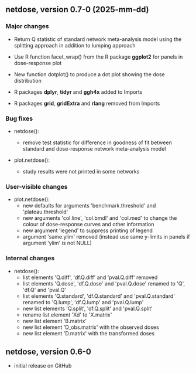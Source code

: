 ## netdose, version 0.7-0 (2025-mm-dd)

### Major changes

* Return Q statistic of standard network meta-analysis model using the splitting
  approach in addition to lumping approach

* Use R function facet_wrap() from the R package **ggplot2** for panels in
  dose-response plot

* New function dotplot() to produce a dot plot showing the dose distribution

* R packages **dplyr**, **tidyr** and **ggh4x** added to Imports

* R packages **grid**, **gridExtra** and **rlang** removed from Imports

### Bug fixes

* netdose():
  - remove test statistic for difference in goodness of fit between standard
    and dose-response network meta-analysis model

* plot.netdose():
  - study results were not printed in some networks

### User-visible changes

* plot.netdose():
  - new defaults for arguments 'benchmark.threshold' and 'plateau.threshold'
  - new arguments 'col.line', 'col.bmdl' and 'col.med' to change the colour of
    dose-response curves and other information
  - new argument 'legend' to suppress printing of legend
  - argument 'same.ylim' removed (instead use same y-limits in panels if
    argument 'ylim' is not NULL)

### Internal changes

* netdose():
  - list elements 'Q.diff', 'df.Q.diff' and 'pval.Q.diff' removed
  - list elements 'Q.dose', 'df.Q.dose' and 'pval.Q.dose' renamed to
    'Q', 'df.Q' and 'pval.Q'
  - list elements 'Q.standard', 'df.Q.standard' and 'pval.Q.standard' renamed to
    'Q.lump', 'df.Q.lump' and 'pval.Q.lump'
  - new list elements 'Q.split', 'df.Q.split' and 'pval.Q.split'
  - rename list element 'Xd' to 'X.matrix'
  - new list element 'B.matrix'
  - new list element 'D_obs.matrix' with the observed doses
  - new list element 'D.matrix' with the transformed doses


## netdose, version 0.6-0

- initial release on GitHub

